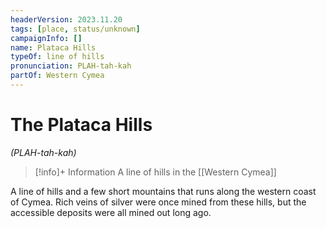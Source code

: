 ```yaml
---
headerVersion: 2023.11.20
tags: [place, status/unknown]
campaignInfo: []
name: Plataca Hills
typeOf: line of hills
pronunciation: PLAH-tah-kah
partOf: Western Cymea
---
```

# The Plataca Hills
*(PLAH-tah-kah)*
>[!info]+ Information
> A line of hills in the [[Western Cymea]]



A line of hills and a few short mountains that runs along the western coast of Cymea. Rich veins of silver were once mined from these hills, but the accessible deposits were all mined out long ago.
